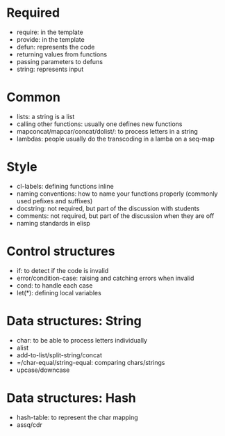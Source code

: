 # Required

- require: in the template
- provide: in the template
- defun: represents the code
- returning values from functions
- passing parameters to defuns
- string: represents input

# Common

- lists: a string is a list
- calling other functions: usually one defines new functions
- mapconcat/mapcar/concat/dolist/: to process letters in a string
- lambdas: people usually do the transcoding in a lamba on a seq-map

# Style

- cl-labels: defining functions inline
- naming conventions: how to name your functions properly (commonly used pefixes and suffixes)
- docstring: not required, but part of the discussion with students
- comments: not required, but part of the discussion when they are off
- naming standards in elisp

# Control structures

- if: to detect if the code is invalid
- error/condition-case: raising and catching errors when invalid
- cond: to handle each case
- let(*): defining local variables

# Data structures: String

- char: to be able to process letters individually
- alist
- add-to-list/split-string/concat
- =/char-equal/string-equal: comparing chars/strings
- upcase/downcase

# Data structures: Hash

- hash-table: to represent the char mapping
- assq/cdr
